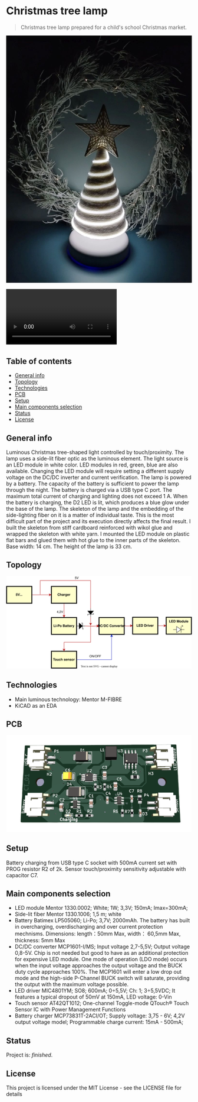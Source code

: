 # Christmas tree lamp
> Christmas tree lamp prepared for a child's school Christmas market.

![Lamp](./Documentation/Images/Christmas_tree_lamp.jpg)

![Movie](./Documentation/Images/Proximity.mp4)

## Table of contents
* [General info](#general-info)
* [Topology](#topology)
* [Technologies](#technologies)
* [PCB](#pcb)
* [Setup](#setup)
* [Main components selection](#main-components-selection)
* [Status](#status)
* [License](#license)

## General info
Luminous Christmas tree-shaped light controlled by touch/proximity. The lamp uses a side-lit fiber optic as the luminous element. The light source is an LED module in white color. LED modules in red, green, blue are also available. Changing the LED module will require setting a different supply voltage on the DC/DC inverter and current verification. The lamp is powered by a battery. The capacity of the battery is sufficient to power the lamp through the night. The battery is charged via a USB type C port. The maximum total current of charging and lighting does not exceed 1 A. When the battery is charging, the D2 LED is lit, which produces a blue glow under the base of the lamp. The skeleton of the lamp and the embedding of the side-lighting fiber on it is a matter of individual taste. This is the most difficult part of the project and its execution directly affects the final result. I built the skeleton from stiff cardboard reinforced with wikol glue and wrapped the skeleton with white yarn. I mounted the LED module on plastic flat bars and glued them with hot glue to the inner parts of the skeleton.
Base width: 14 cm. The height of the lamp is 33 cm. 

## Topology
![Diagram](./Documentation/Images/Diagram.drawio.svg)

## Technologies
* Main luminous technology: Mentor M-FIBRE
* KiCAD as an EDA

## PCB
![PCB](./Documentation/Images/Top.png)

## Setup
Battery charging from USB type C socket with 500mA current set with PROG resistor R2 of 2k.
Sensor touch/proximity sensitivity adjustable with capacitor C7.

## Main components selection
* LED module
  Mentor 1330.0002; White; 1W; 3,3V; 150mA; Imax=300mA;
* Side-lit fiber
  Mentor 1330.1006; 1,5 m; white
* Battery
  Batimex LP505060; Li-Po; 3,7V; 2000mAh. The battery has built in overcharging, overdischarging and over current protection mechnisms.
  Dimensions: length：50mm Max, width： 60,5mm Max, thickness: 5mm Max
* DC/DC converter
  MCP1601-I/MS; Input voltage 2,7-5,5V; Output voltage 0,8-5V. Chip is not needed but good to have as an additional protection for expensive LED module.
  One mode of operation (LDO mode) occurs when the input voltage approaches the output voltage and the BUCK duty cycle approaches 100%. The MCP1601 will enter a low drop out mode and the high-side P-Channel BUCK switch will saturate, providing the output with the maximum voltage possible. 
* LED driver
  MIC4801YM; SO8; 600mA; 0÷5,5V; Ch: 1; 3÷5,5VDC; It features a typical dropout of 50mV at 150mA, LED voltage: 0-Vin
* Touch sensor
  AT42QT1012; One-channel Toggle-mode QTouch® Touch Sensor IC with Power Management Functions
* Battery charger
  MCP73831T-2ACI/OT; Supply voltage: 3,75 - 6V; 4,2V output voltage model; Programmable charge current: 15mA - 500mA;  

## Status
Project is: _finished_.

## License
This project is licensed under the MIT License - see the LICENSE file for details

